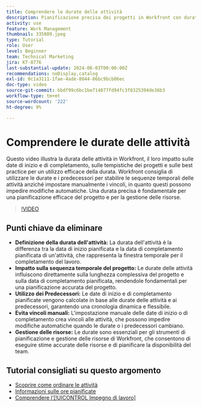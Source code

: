 ```yaml
---
title: Comprendere le durate delle attività
description: Pianificazione precisa dei progetti in Workfront con durate delle attività che influenzano le tempistiche, utilizzo dei predecessori per garantire flessibilità, evitando vincoli manuali e ottimizzando la gestione e la pianificazione delle risorse.
activity: use
feature: Work Management
thumbnail: 335089.jpeg
type: Tutorial
role: User
level: Beginner
team: Technical Marketing
jira: KT-8776
last-substantial-update: 2024-06-03T00:00:00Z
recommendations: noDisplay,catalog
exl-id: 0c1a3111-1fae-4ade-8044-86bc9bcb06ec
doc-type: video
source-git-commit: bbdf99c6bc1be714077fd94fc3f8325394de36b3
workflow-type: tm+mt
source-wordcount: '222'
ht-degree: 9%

---
```


# Comprendere le durate delle attività

Questo video illustra la durata delle attività in Workfront, il loro impatto sulle date di inizio e di completamento, sulle tempistiche dei progetti e sulle best practice per un utilizzo efficace della durata.
Workfront consiglia di utilizzare le durate e i predecessori per stabilire le sequenze temporali delle attività anziché impostare manualmente i vincoli, in quanto questi possono impedire modifiche automatiche.
&#x200B;Una durata precisa è fondamentale per una pianificazione efficace del progetto e per la gestione delle risorse.


>[!VIDEO](https://video.tv.adobe.com/v/335089/?quality=12&learn=on&enablevpops=1)

## Punti chiave da eliminare

* **Definizione della durata dell&#39;attività:** La durata dell&#39;attività è la differenza tra la data di inizio pianificata e la data di completamento pianificata di un&#39;attività, che rappresenta la finestra temporale per il completamento del lavoro. &#x200B;
* **Impatto sulla sequenza temporale del progetto:** Le durate delle attività influiscono direttamente sulla lunghezza complessiva del progetto e sulla data di completamento pianificata, rendendole fondamentali per una pianificazione accurata del progetto. &#x200B;
* **Utilizzo dei Predecessori:** Le date di inizio e di completamento pianificate vengono calcolate in base alle durate delle attività e ai predecessori, garantendo una cronologia dinamica e flessibile. &#x200B;
* **Evita vincoli manuali:** L&#39;impostazione manuale delle date di inizio o di completamento crea vincoli alle attività, che possono impedire modifiche automatiche quando le durate o i predecessori cambiano. &#x200B;
* **Gestione delle risorse:** Le durate sono essenziali per gli strumenti di pianificazione e gestione delle risorse di Workfront, che consentono di eseguire stime accurate delle risorse e di pianificare la disponibilità del team. &#x200B;


## Tutorial consigliati su questo argomento

* [Scoprire come ordinare le attività](/help/manage-work/tasks/learn-to-sequence-tasks.md)
* [Informazioni sulle ore pianificate](/help/manage-work/tasks/understand-planned-hours.md)
* [Comprendere l’[!UICONTROL Impegno di lavoro]](/help/manage-work/tasks/understand-work-effort.md)

